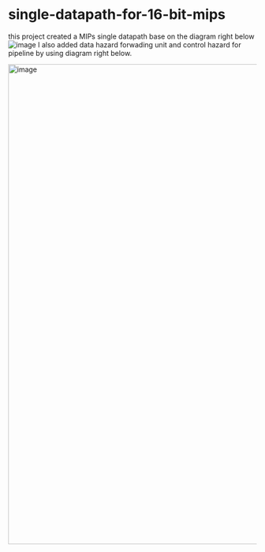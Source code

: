# single-datapath-for-16-bit-mips
this project created a MIPs single datapath base on the diagram right below
![image](https://user-images.githubusercontent.com/60759653/207533139-627e3a4f-2022-4f58-9f05-af6b68e5d587.png)
I also added data hazard forwading unit and control hazard for pipeline by using diagram right below.

<img width="974" alt="image" src="https://user-images.githubusercontent.com/60759653/209228622-4d2e3bf4-26fb-4c1f-a5e8-dd30a09adf54.png">
